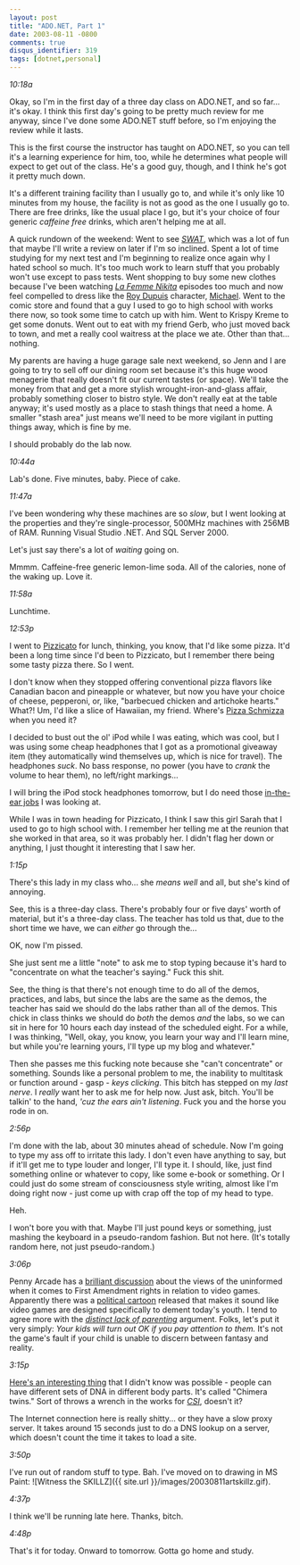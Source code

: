 ```yaml
---
layout: post
title: "ADO.NET, Part 1"
date: 2003-08-11 -0800
comments: true
disqus_identifier: 319
tags: [dotnet,personal]
---
```

*10:18a*

 Okay, so I'm in the first day of a three day class on ADO.NET, and so
far... it's okay. I think this first day's going to be pretty much
review for me anyway, since I've done some ADO.NET stuff before, so I'm
enjoying the review while it lasts.

 This is the first course the instructor has taught on ADO.NET, so you
can tell it's a learning experience for him, too, while he determines
what people will expect to get out of the class. He's a good guy,
though, and I think he's got it pretty much down.

 It's a different training facility than I usually go to, and while it's
only like 10 minutes from my house, the facility is not as good as the
one I usually go to. There are free drinks, like the usual place I go,
but it's your choice of four generic *caffeine free* drinks, which
aren't helping me at all.

 A quick rundown of the weekend: Went to see
[*SWAT*](http://us.imdb.com/Title?0257076), which was a lot of fun that
maybe I'll write a review on later if I'm so inclined. Spent a lot of
time studying for my next test and I'm beginning to realize once again
why I hated school so much. It's too much work to learn stuff that you
probably won't use except to pass tests. Went shopping to buy some new
clothes because I've been watching [*La Femme
Nikita*](http://www.usanetwork.com/series/nikita/) episodes too much and
now feel compelled to dress like the [Roy
Dupuis](http://us.imdb.com/Name?Dupuis,%20Roy) character,
[Michael](http://www.usanetwork.com/series/nikita/michael.html). Went to
the comic store and found that a guy I used to go to high school with
works there now, so took some time to catch up with him. Went to Krispy
Kreme to get some donuts. Went out to eat with my friend Gerb, who just
moved back to town, and met a really cool waitress at the place we ate.
Other than that... nothing.

 My parents are having a huge garage sale next weekend, so Jenn and I
are going to try to sell off our dining room set because it's this huge
wood menagerie that really doesn't fit our current tastes (or space).
We'll take the money from that and get a more stylish
wrought-iron-and-glass affair, probably something closer to bistro
style. We don't really eat at the table anyway; it's used mostly as a
place to stash things that need a home. A smaller "stash area" just
means we'll need to be more vigilant in putting things away, which is
fine by me.

 I should probably do the lab now.

 *10:44a*

 Lab's done. Five minutes, baby. Piece of cake.

 *11:47a*

 I've been wondering why these machines are so *slow*, but I went
looking at the properties and they're single-processor, 500MHz machines
with 256MB of RAM. Running Visual Studio .NET. And SQL Server 2000.

 Let's just say there's a lot of *waiting* going on.

 Mmmm. Caffeine-free generic lemon-lime soda. All of the calories, none
of the waking up. Love it.

 *11:58a*

 Lunchtime.

 *12:53p*

 I went to [Pizzicato](http://www.pizzicatogourmetpizza.com/) for lunch,
thinking, you know, that I'd like some pizza. It'd been a long time
since I'd been to Pizzicato, but I remember there being some tasty pizza
there. So I went.

 I don't know when they stopped offering conventional pizza flavors like
Canadian bacon and pineapple or whatever, but now you have your choice
of cheese, pepperoni, or, like, "barbecued chicken and artichoke
hearts." What?! Um, I'd like a slice of Hawaiian, my friend. Where's
[Pizza Schmizza](http://www.schmizza.com/) when you need it?

 I decided to bust out the ol' iPod while I was eating, which was cool,
but I was using some cheap headphones that I got as a promotional
giveaway item (they automatically wind themselves up, which is nice for
travel). The headphones *suck*. No bass response, no power (you have to
*crank* the volume to hear them), no left/right markings...

 I will bring the iPod stock headphones tomorrow, but I do need those
[in-the-ear
jobs](http://www.amazon.com/exec/obidos/ASIN/B000092YQW/mhsvortex) I was
looking at.

 While I was in town heading for Pizzicato, I think I saw this girl
Sarah that I used to go to high school with. I remember her telling me
at the reunion that she worked in that area, so it was probably her. I
didn't flag her down or anything, I just thought it interesting that I
saw her.

 *1:15p*

 There's this lady in my class who... she *means well* and all, but
she's kind of annoying.

 See, this is a three-day class. There's probably four or five days'
worth of material, but it's a three-day class. The teacher has told us
that, due to the short time we have, we can *either* go through the...

 OK, now I'm pissed.

 She just sent me a little "note" to ask me to stop typing because it's
hard to "concentrate on what the teacher's saying." Fuck this shit.

 See, the thing is that there's not enough time to do all of the demos,
practices, and labs, but since the labs are the same as the demos, the
teacher has said we should do the labs rather than all of the demos.
This chick in class thinks we should do *both* the demos *and* the labs,
so we can sit in here for 10 hours each day instead of the scheduled
eight. For a while, I was thinking, "Well, okay, you know, you learn
your way and I'll learn mine, but while you're learning yours, I'll type
up my blog and whatever."

 Then she passes me this fucking note because she "can't concentrate" or
something. Sounds like a personal problem to me, the inability to
multitask or function around - gasp - *keys clicking*. This bitch has
stepped on my *last nerve*. I *really* want her to ask me for help now.
Just ask, bitch. You'll be talkin' to the hand, *'cuz the ears ain't
listening*. Fuck you and the horse you rode in on.

 *2:56p*

 I'm done with the lab, about 30 minutes ahead of schedule. Now I'm
going to type my ass off to irritate this lady. I don't even have
anything to say, but if it'll get me to type louder and longer, I'll
type it. I should, like, just find something online or whatever to copy,
like some e-book or something. Or I could just do some stream of
consciousness style writing, almost like I'm doing right now - just come
up with crap off the top of my head to type.

 Heh.

 I won't bore you with that. Maybe I'll just pound keys or something,
just mashing the keyboard in a pseudo-random fashion. But not here.
(It's totally random here, not just pseudo-random.)

 *3:06p*

 Penny Arcade has a [brilliant
discussion](http://www.penny-arcade.com/news.php3?date=2003-08-11) about
the views of the uninformed when it comes to First Amendment rights in
relation to video games. Apparently there was a [political
cartoon](http://www.penny-arcade.com/docs/policar.jpg) released that
makes it sound like video games are designed specifically to dement
today's youth. I tend to agree more with the [*distinct lack of
parenting*](http://www.penny-arcade.com/view.php3?date=2003-08-11)
argument. Folks, let's put it very simply: *Your kids will turn out OK
if you pay attention to them.* It's not the game's fault if your child
is unable to discern between fantasy and reality.

 *3:15p*

 [Here's an interesting
thing](http://science.slashdot.org/science/03/08/11/1345228.shtml?tid=134)
that I didn't know was possible - people can have different sets of DNA
in different body parts. It's called "Chimera twins." Sort of throws a
wrench in the works for
[*CSI*](http://www.cbs.com/primetime/csi/main.shtml), doesn't it?

 The Internet connection here is really shitty... or they have a slow
proxy server. It takes around 15 seconds just to do a DNS lookup on a
server, which doesn't count the time it takes to load a site.

 *3:50p*

 I've run out of random stuff to type. Bah. I've moved on to drawing in
MS Paint:
![Witness the
SKILLZ]({{ site.url }}/images/20030811artskillz.gif).

 *4:37p*

 I think we'll be running late here. Thanks, bitch.

 *4:48p*

 That's it for today. Onward to tomorrow. Gotta go home and study.
